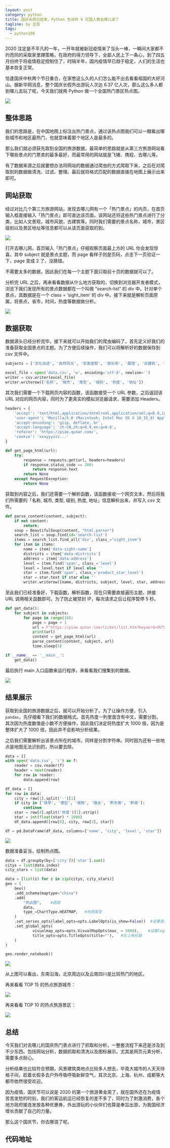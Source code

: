 ```yaml
---
layout: post
category: python
title: 国庆长假已结束，Python 告诉你 6 亿国人都去哪儿浪了
tagline: by 豆豆
tags: 
  - python100
---
```


2020 注定是不平凡的一年，一开年就被新冠疫情来了当头一棒，一瞬间大家都不约而同的采取家里蹲策略，在政府的得力领导下，全部人民上下一条心，到了四五月份终于将疫情稳定控制住了，时隔半年，国内疫情早已趋于稳定，人们的生活也基本恢复正常。

恰逢国庆中秋两个节日重合，在家憋这么久的人们怎么能不出去看看祖国的大好河山。据新华网消息，整个国庆长假外出游玩人次达 6.37 亿人次，那么这么多人都到哪儿去玩了呢，今天我们就用 Python 做一个全国热门景区热点图。

![](https://raw.githubusercontent.com/JustDoPython/justdopython.github.io/master/assets/images/2020/10/national-day/001.png)

## 整体思路

我们的思路是，在中国地图上标注出热门景点，通过该热点图我们可以一眼看出哪些城市和地区最热门，也就意味着那个地区人是最多的。

那么我们就必须获先取到全国的旅游数据，最简单的思路就是从第三方旅游网站看下哪些景点的门票卖的最多最好，而最常用的网站就是飞猪、携程、去哪儿等。

有了数据来源之后就要想办法将网站的数据通过爬虫的方式爬取下来，之后在对爬取到的数据做清洗、过滤、整理。最后就将格式匹配的数据直接在地图上展示出来即可。

## 网站获取

经过对比几个第三方旅游网站，发现去哪儿网有一个「热门景点」的内页，在首页输入框直接输入「热门景点」即可直达该页面。该网站还将这些热门景点进行了分类，比如人文景观，城市风貌，古建筑等。同时我们需要的景点名称，城市，景区级别以及景区地址等信息都可以从该页面获取的到。

![](https://raw.githubusercontent.com/JustDoPython/justdopython.github.io/master/assets/images/2020/10/national-day/002.png)

打开去哪儿网，首页输入「热门景点」仔细观察页面最上方的 URL 你会发现惊喜。其中 subject 就是景点主题，而 page 看样子则是页码，点击下一页验证一下，page 变成 2 了，没猜错。

不需要太多的数据，因此我们在每一个主题下面只取前十页的数据就可以了。

分析完 URL 之后，再来看看数据从什么地方获取的，切换到浏览器开发者模式，浏览下我们发现所有的景点数据都在一个叫做 ”search-list“ 的 div 中。针对单个景点，其数据是在一个 class = ‘sight_item’ 的 div 中。接下来就是解析页面原属，将景点，省市，时间，热度等数据做分析。

![](https://raw.githubusercontent.com/JustDoPython/justdopython.github.io/master/assets/images/2020/10/national-day/003.png)

## 数据获取

数据源头已经分析完毕，接下来就可以开始我们的爬虫编码了，首先定义好我们的准备获取全国景点的主题。为了方便后续操作，我们可以将解析好的数据保存到 csv 文件中。

```python
subjects = ['文化古迹', '自然风光', '农家度假', '游乐场', '展馆', '古建筑', '城市观光']

excel_file = open('data.csv', 'w', encoding='utf-8', newline='')
writer = csv.writer(excel_file)
writer.writerow(['名称', '城市', '类型', '级别', '热度', '地址'])
```

其次我们需要一个下载网页内容的函数，该函数接受一个 URL 参数，之后返回该 URL 对应的网页内容，同时为了更真实的模拟浏览器请求，需要添加 Headers。

```python
headers = {
    'accept': 'text/html,application/xhtml+xml,application/xml;q=0.9,image/avif,image/webp,image/apng,*/*;q=0.8,application/signed-exchange;v=b3;q=0.9',
    'user-agent': 'Mozilla/5.0 (Macintosh; Intel Mac OS X 10_15_0) AppleWebKit/537.36 (KHTML, like Gecko) Chrome/85.0.4183.102 Safari/537.36',
    'accept-encoding': 'gzip, deflate, br',
    'accept-language': 'zh-CN,zh;q=0.9,en;q=0.8',
    'referer': 'https://piao.qunar.com/',
    'cookie': 'xxxyyyzzz...'
}

def get_page_html(url):
    try:
        response = requests.get(url, headers=headers)
        if response.status_code == 200:
            return response.text
        return None
    except RequestException:
        return None
```

获取到内容之后，我们还需要一个解析函数，该函数接收一个网页文本，然后将我们所需要的「名称, 城市, 类型, 级别, 热度, 地址」信息解析出来，并写入 csv 文件。

```python
def parse_content(content, subject):
    if not content:
        return;
    soup = BeautifulSoup(content, "html.parser")
    search_list = soup.find(id='search-list')
    items = search_list.find_all('div', class_="sight_item")
    for item in items:
        name = item['data-sight-name']
        districts = item['data-districts']
        address = item['data-address']
        level = item.find('span', class_='level')
        level = level.text if level else ''
        star = item.find('span', class_='product_star_level')
        star = star.text if star else ''
        writer.writerow([name, districts, subject, level, star, address])
```
至此我们已经准备好，下载函数，解析函数，现在只需要直接遍历主题，拼接 URL 调用相关函数即可。为了防止被禁封 IP，每次请求之后让程序暂停 5 秒。

```python
def get_data():
    for subject in subjects:
        for page in range(10):
            page = page + 1
            url = F'https://piao.qunar.com/ticket/list.htm?keyword=热门景点&region=&from=mps_search_suggest&subject={subject}&page={page}&sku='
            print(url)
            content = get_page_html(url)
            parse_content(content, subject, url)
            time.sleep(5)

if __name__ == '__main__':
    get_data()
```
最后执行 main 入口函数来运行程序，来看看我们搜集到的数据。

![](https://raw.githubusercontent.com/JustDoPython/justdopython.github.io/master/assets/images/2020/10/national-day/004.png)

## 结果展示

获取到全国的旅游数据之后，就可以开始分析了。为了让操作方便，引入 `pandas`，先仔细看下我们的数据格式。首先热度一列里面含有中文，需要分割，其次因为热度数值是小数不方便操作，因此我们决定将热度扩大 1000 倍，因为是整体扩大了 1000 倍，因此并不会影响分析结果。

之后我们需要解析出该景点所在的城市。同样是分割字符串。同时因为还有一些地点是地图无法识别的，所以要去除。

```python
data = []
with open('data.csv', 'r') as f:
    reader = csv.reader(f)
    header = next(reader)
    for row in reader:
        data.append(row)

df_data = []
for row in data:
    city = row[1].split('·')[1]
    if city in ['保亭', '德宏', '湘西', '陵水', '黔东南', '黔南']:
        continue
    star = row[4].split('热度')[1].strip()
    star = int(float(star) * 1000)
    df_data.append([row[0], city, row[3], star])

df = pd.DataFrame(df_data, columns=['name', 'city', 'level', 'star'])
```

![](https://raw.githubusercontent.com/JustDoPython/justdopython.github.io/master/assets/images/2020/10/national-day/005.png)

数据准备妥当，绘制热点图。

```python
data = df.groupby(by=['city'])['star'].sum()
citys = list(data.index)
city_stars = list(data)

data = [list(z) for z in zip(citys, city_stars)]
geo = (
    Geo()
    .add_schema(maptype="china")
    .add(
        "热点图",    #图题
        data,
        type_=ChartType.HEATMAP,   #地图类型
    )
    .set_series_opts(label_opts=opts.LabelOpts(is_show=False))  #设置是否显示标签
    .set_global_opts(
            visualmap_opts=opts.VisualMapOpts(max_ = 5000),    #设置legend显示的最大值
            title_opts=opts.TitleOpts(title=""),   #左上角标题
    )
)

geo.render_notebook()
```

![](https://raw.githubusercontent.com/JustDoPython/justdopython.github.io/master/assets/images/2020/10/national-day/006.png)

从上图可以看出，东南沿海，北京周边以及云南四川是比较热门的地区。

再来看看 TOP 15 的热点旅游城市：

![](https://raw.githubusercontent.com/JustDoPython/justdopython.github.io/master/assets/images/2020/10/national-day/007.png)

再来看看 TOP 10 的热点旅游景区：

![](https://raw.githubusercontent.com/JustDoPython/justdopython.github.io/master/assets/images/2020/10/national-day/008.png)

## 总结

今天我们对去哪儿的国庆热门景点进行了抓取和分析，一整套流程下来还是涉及到不少东西。包括网站分析，数据抓取和清洗以及图标展示。尤其是网页元素分析，需要多点耐心。

分析结果也比较符合预期，风景建筑类地点比较多人想去，毕竟大城市的人天天待格子间，趁着长假多去户外呼吸呼吸新鲜空气，其次北京、上海、杭州、成都等大都市依然很受欢迎。

因为疫情，国庆节可以说是 2020 的第一个旅游黄金周了，就在国外还在为疫情苦苦发愁的时刻，我们的客运航运已经恢复的差不多了，同时为了刺激消费，各个地方政府接连发放各种优惠券，外出游玩的小伙伴们也算是奉旨出游，为我国经济增长贡献了自己的力量。

那么这个国庆节，你去哪浪了呢。

## 代码地址

[](https://github.com/JustDoPython/python-examples/tree/master/doudou/2020-10-13-national-day)